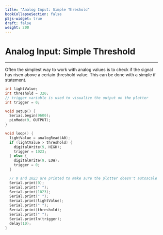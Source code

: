 ```yaml
---
title: "Analog Input: Simple Threshold"
bookCollapseSection: false
p5js-widget: true
draft: false
weight: 200
---
```


# Analog Input: Simple Threshold

---

Often the simplest way to work with analog values is to check if the signal has risen above a certain threshold value. This can be done with a simple if statement.

```c
int lightValue;
int threshold = 320;
// trigger variable is used to visualize the output on the plotter
int trigger = 0;

void setup() {
  Serial.begin(9600);
  pinMode(9, OUTPUT);
}

void loop() {
  lightValue = analogRead(A0);
  if (lightValue > threshold) {
    digitalWrite(9, HIGH);
    trigger = 1023;
  } else {
    digitalWrite(9, LOW);
    trigger = 0;
  }

  // 0 and 1023 are printed to make sure the plotter doesn't autoscale
  Serial.print(0);
  Serial.print(" ");
  Serial.print(1023);
  Serial.print(" ");
  Serial.print(lightValue);
  Serial.print(" ");
  Serial.print(threshold);
  Serial.print(" ");
  Serial.println(trigger);
  delay(10);
}
```

